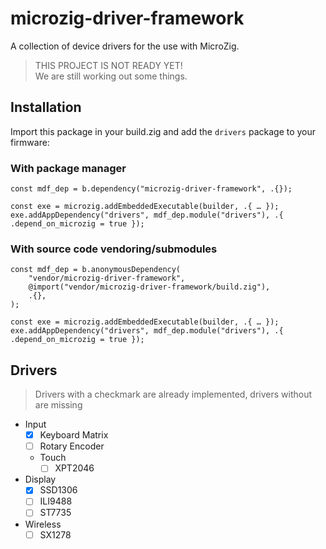 # microzig-driver-framework

A collection of device drivers for the use with MicroZig.

> THIS PROJECT IS NOT READY YET!  
> We are still working out some things.

## Installation

Import this package in your build.zig and add the `drivers` package to your firmware:

### With package manager

```zig
const mdf_dep = b.dependency("microzig-driver-framework", .{});

const exe = microzig.addEmbeddedExecutable(builder, .{ … });
exe.addAppDependency("drivers", mdf_dep.module("drivers"), .{ .depend_on_microzig = true });
```

### With source code vendoring/submodules

```zig
const mdf_dep = b.anonymousDependency(
    "vendor/microzig-driver-framework",
    @import("vendor/microzig-driver-framework/build.zig"),
    .{},
);

const exe = microzig.addEmbeddedExecutable(builder, .{ … });
exe.addAppDependency("drivers", mdf_dep.module("drivers"), .{ .depend_on_microzig = true });
```

## Drivers

> Drivers with a checkmark are already implemented, drivers without are missing

- Input
  - [x] Keyboard Matrix
  - [ ] Rotary Encoder
  - Touch
    - [ ] XPT2046
- Display
  - [x] SSD1306
  - [ ] ILI9488
  - [ ] ST7735
- Wireless
  - [ ] SX1278
